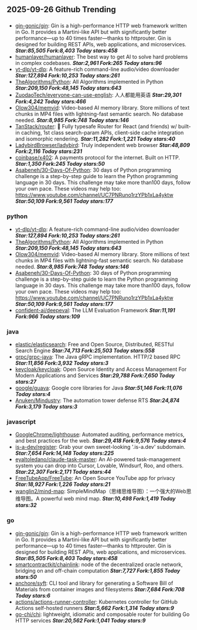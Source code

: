 ## 2025-09-26 Github Trending

### 
* [gin-gonic/gin](https://github.com/gin-gonic/gin): Gin is a high-performance HTTP web framework written in Go. It provides a Martini-like API but with significantly better performance—up to 40 times faster—thanks to httprouter. Gin is designed for building REST APIs, web applications, and microservices. ***Star:85,505 Fork:8,403 Today stars:458***
* [humanlayer/humanlayer](https://github.com/humanlayer/humanlayer): The best way to get AI to solve hard problems in complex codebases. ***Star:2,961 Fork:265 Today stars:96***
* [yt-dlp/yt-dlp](https://github.com/yt-dlp/yt-dlp): A feature-rich command-line audio/video downloader ***Star:127,894 Fork:10,253 Today stars:261***
* [TheAlgorithms/Python](https://github.com/TheAlgorithms/Python): All Algorithms implemented in Python ***Star:209,150 Fork:48,145 Today stars:643***
* [ZuodaoTech/everyone-can-use-english](https://github.com/ZuodaoTech/everyone-can-use-english): 人人都能用英语 ***Star:29,301 Fork:4,242 Today stars:466***
* [Olow304/memvid](https://github.com/Olow304/memvid): Video-based AI memory library. Store millions of text chunks in MP4 files with lightning-fast semantic search. No database needed. ***Star:8,985 Fork:748 Today stars:146***
* [TanStack/router](https://github.com/TanStack/router): 🤖 Fully typesafe Router for React (and friends) w/ built-in caching, 1st class search-param APIs, client-side cache integration and isomorphic rendering. ***Star:11,282 Fork:1,221 Today stars:40***
* [LadybirdBrowser/ladybird](https://github.com/LadybirdBrowser/ladybird): Truly independent web browser ***Star:48,809 Fork:2,116 Today stars:231***
* [coinbase/x402](https://github.com/coinbase/x402): A payments protocol for the internet. Built on HTTP. ***Star:1,350 Fork:245 Today stars:50***
* [Asabeneh/30-Days-Of-Python](https://github.com/Asabeneh/30-Days-Of-Python): 30 days of Python programming challenge is a step-by-step guide to learn the Python programming language in 30 days. This challenge may take more than100 days, follow your own pace. These videos may help too: https://www.youtube.com/channel/UC7PNRuno1rzYPb1xLa4yktw ***Star:50,109 Fork:9,561 Today stars:177***

### python
* [yt-dlp/yt-dlp](https://github.com/yt-dlp/yt-dlp): A feature-rich command-line audio/video downloader ***Star:127,894 Fork:10,253 Today stars:261***
* [TheAlgorithms/Python](https://github.com/TheAlgorithms/Python): All Algorithms implemented in Python ***Star:209,150 Fork:48,145 Today stars:643***
* [Olow304/memvid](https://github.com/Olow304/memvid): Video-based AI memory library. Store millions of text chunks in MP4 files with lightning-fast semantic search. No database needed. ***Star:8,985 Fork:748 Today stars:146***
* [Asabeneh/30-Days-Of-Python](https://github.com/Asabeneh/30-Days-Of-Python): 30 days of Python programming challenge is a step-by-step guide to learn the Python programming language in 30 days. This challenge may take more than100 days, follow your own pace. These videos may help too: https://www.youtube.com/channel/UC7PNRuno1rzYPb1xLa4yktw ***Star:50,109 Fork:9,561 Today stars:177***
* [confident-ai/deepeval](https://github.com/confident-ai/deepeval): The LLM Evaluation Framework ***Star:11,191 Fork:966 Today stars:109***

### java
* [elastic/elasticsearch](https://github.com/elastic/elasticsearch): Free and Open Source, Distributed, RESTful Search Engine ***Star:74,713 Fork:25,503 Today stars:558***
* [grpc/grpc-java](https://github.com/grpc/grpc-java): The Java gRPC implementation. HTTP/2 based RPC ***Star:11,856 Fork:3,932 Today stars:3***
* [keycloak/keycloak](https://github.com/keycloak/keycloak): Open Source Identity and Access Management For Modern Applications and Services ***Star:29,788 Fork:7,650 Today stars:27***
* [google/guava](https://github.com/google/guava): Google core libraries for Java ***Star:51,146 Fork:11,076 Today stars:4***
* [Anuken/Mindustry](https://github.com/Anuken/Mindustry): The automation tower defense RTS ***Star:24,874 Fork:3,179 Today stars:3***

### javascript
* [GoogleChrome/lighthouse](https://github.com/GoogleChrome/lighthouse): Automated auditing, performance metrics, and best practices for the web. ***Star:29,418 Fork:9,576 Today stars:4***
* [is-a-dev/register](https://github.com/is-a-dev/register): Grab your own sweet-looking '.is-a.dev' subdomain. ***Star:7,654 Fork:14,148 Today stars:225***
* [eyaltoledano/claude-task-master](https://github.com/eyaltoledano/claude-task-master): An AI-powered task-management system you can drop into Cursor, Lovable, Windsurf, Roo, and others. ***Star:22,307 Fork:2,171 Today stars:44***
* [FreeTubeApp/FreeTube](https://github.com/FreeTubeApp/FreeTube): An Open Source YouTube app for privacy ***Star:18,927 Fork:1,226 Today stars:21***
* [wanglin2/mind-map](https://github.com/wanglin2/mind-map): SimpleMindMap（思绪思维导图）：一个强大的Web思维导图。A powerful web mind map. ***Star:10,498 Fork:1,419 Today stars:32***

### go
* [gin-gonic/gin](https://github.com/gin-gonic/gin): Gin is a high-performance HTTP web framework written in Go. It provides a Martini-like API but with significantly better performance—up to 40 times faster—thanks to httprouter. Gin is designed for building REST APIs, web applications, and microservices. ***Star:85,505 Fork:8,403 Today stars:458***
* [smartcontractkit/chainlink](https://github.com/smartcontractkit/chainlink): node of the decentralized oracle network, bridging on and off-chain computation ***Star:7,727 Fork:1,855 Today stars:50***
* [anchore/syft](https://github.com/anchore/syft): CLI tool and library for generating a Software Bill of Materials from container images and filesystems ***Star:7,684 Fork:708 Today stars:6***
* [actions/actions-runner-controller](https://github.com/actions/actions-runner-controller): Kubernetes controller for GitHub Actions self-hosted runners ***Star:5,662 Fork:1,314 Today stars:9***
* [go-chi/chi](https://github.com/go-chi/chi): lightweight, idiomatic and composable router for building Go HTTP services ***Star:20,562 Fork:1,041 Today stars:9***
